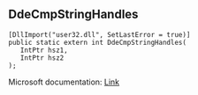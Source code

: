 ## DdeCmpStringHandles

```
[DllImport("user32.dll", SetLastError = true)]
public static extern int DdeCmpStringHandles(
   IntPtr hsz1,
   IntPtr hsz2
);
```

Microsoft documentation: [Link](https://learn.microsoft.com/en-us/windows/win32/api/ddeml/nf-ddeml-ddecmpstringhandles)
